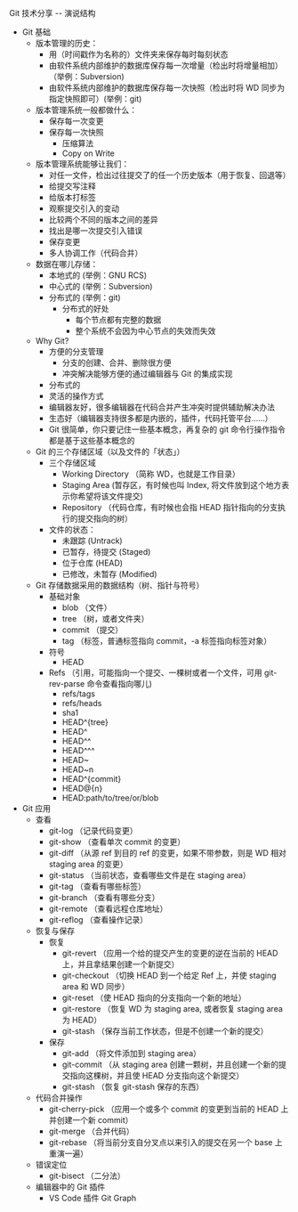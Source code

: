 Git 技术分享 -- 演说结构

- Git 基础
  - 版本管理的历史：
    - 用（时间戳作为名称的）文件夹来保存每时每刻状态
    - 由软件系统内部维护的数据库保存每一次增量（检出时将增量相加）（举例：Subversion)
    - 由软件系统内部维护的数据库保存每一次快照（检出时将 WD 同步为指定快照即可）(举例：git)
  - 版本管理系统一般都做什么：
    - 保存每一次变更
    - 保存每一次快照
      - 压缩算法
      - Copy on Write
  - 版本管理系统能够让我们：
    - 对任一文件，检出过往提交了的任一个历史版本（用于恢复、回退等）
    - 给提交写注释
    - 给版本打标签
    - 观察提交引入的变动
    - 比较两个不同的版本之间的差异
    - 找出是哪一次提交引入错误
    - 保存变更
    - 多人协调工作（代码合并）
  - 数据在哪儿存储：
    - 本地式的 (举例：GNU RCS)
    - 中心式的 (举例：Subversion)
    - 分布式的 (举例：git)
      - 分布式的好处
        - 每个节点都有完整的数据
        - 整个系统不会因为中心节点的失效而失效
  - Why Git?
    - 方便的分支管理
      - 分支的创建、合并、删除很方便
      - 冲突解决能够方便的通过编辑器与 Git 的集成实现
    - 分布式的
    - 灵活的操作方式
    - 编辑器友好，很多编辑器在代码合并产生冲突时提供辅助解决办法
    - 生态好（编辑器支持很多都是内嵌的，插件，代码托管平台……）
    - Git 很简单，你只要记住一些基本概念，再复杂的 git 命令行操作指令都是基于这些基本概念的
  - Git 的三个存储区域（以及文件的「状态」）
    - 三个存储区域
      - Working Directory （简称 WD，也就是工作目录）
      - Staging Area (暂存区，有时候也叫 Index, 将文件放到这个地方表示你希望将该文件提交)
      - Repository （代码仓库，有时候也会指 HEAD 指针指向的分支执行的提交指向的树）
    - 文件的状态：
      - 未跟踪 (Untrack)
      - 已暂存，待提交 (Staged)
      - 位于仓库 (HEAD)
      - 已修改，未暂存 (Modified)
  - Git 存储数据采用的数据结构（树、指针与符号）
    - 基础对象
      - blob （文件）
      - tree （树，或者文件夹）
      - commit （提交）
      - tag （标签，普通标签指向 commit，-a 标签指向标签对象）
    - 符号
      - HEAD
    - Refs （引用，可能指向一个提交、一棵树或者一个文件，可用 git-rev-parse 命令查看指向哪儿)
      - refs/tags
      - refs/heads
      - sha1
      - HEAD^{tree}
      - HEAD^
      - HEAD^^
      - HEAD^^^
      - HEAD~
      - HEAD~n
      - HEAD^{commit}
      - HEAD@{n}
      - HEAD:path/to/tree/or/blob
- Git 应用
  - 查看
    - git-log （记录代码变更）
    - git-show （查看单次 commit 的变更）
    - git-diff （从源 ref 到目的 ref 的变更，如果不带参数，则是 WD 相对 staging area 的变更）
    - git-status （当前状态，查看哪些文件是在 staging area）
    - git-tag （查看有哪些标签）
    - git-branch （查看有哪些分支）
    - git-remote （查看远程仓库地址）
    - git-reflog （查看操作记录）
  - 恢复与保存
    - 恢复
      - git-revert （应用一个给的提交产生的变更的逆在当前的 HEAD 上，并且拿结果创建一个新提交）
      - git-checkout （切换 HEAD 到一个给定 Ref 上，并使 staging area 和 WD 同步）
      - git-reset （使 HEAD 指向的分支指向一个新的地址）
      - git-restore （恢复 WD 为 staging area, 或者恢复 staging area 为 HEAD）
      - git-stash （保存当前工作状态，但是不创建一个新的提交）
    - 保存
      - git-add （将文件添加到 staging area）
      - git-commit （从 staging area 创建一颗树，并且创建一个新的提交指向这棵树，并且使 HEAD 分支指向这个新提交）
      - git-stash （恢复 git-stash 保存的东西）
  - 代码合并操作
    - git-cherry-pick （应用一个或多个 commit 的变更到当前的 HEAD 上并创建一个新 commit）
    - git-merge （合并代码）
    - git-rebase （将当前分支自分叉点以来引入的提交在另一个 base 上重演一遍）
  - 错误定位
    - git-bisect （二分法）
  - 编辑器中的 Git 插件
    - VS Code 插件 Git Graph
